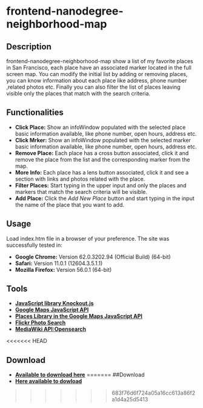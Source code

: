 # frontend-nanodegree-neighborhood-map

## Description
frontend-nanodegree-neighborhood-map show a list of my favorite places in San Francisco, each place have an associated marker located in the full screen map. You can modify the initial list by adding or removing places, you can know information about each place like address, phone number ,related photos etc. Finally you can also filter the list of places leaving visible only the places that match with the search criteria.
   
## Functionalities
* **Click Place:** Show an infoWindow populated with the selected place basic information available, like phone number, open hours, address etc. 
* **Click Mrker:** Show an infoWindow populated with the selected marker basic information available, like phone number, open hours, address etc.
* **Remove Place:** Each place has a cross button associated, click it and remove the place from the list and the corresponding marker from the map.
* **More Info:** Each place has a lens button associated, click it and see a section with links and photos related with the place.
* **Filter Places:** Start typing in the upper input and only the places and markers that match the search criteria will be visible.
* **Add Place:** Click the *Add New Place* button and start typing in the input the name of the place that you want to add.

## Usage
Load index.htm file in a browser of your preference. The site was successfully tested in:
* **Google Chrome:** Version 62.0.3202.94 (Official Build) (64-bit)
* **Safari:** Version 11.0.1 (12604.3.5.1.1)
* **Mozilla Firefox:** Version 56.0.1 (64-bit)

## Tools
* [**JavaScript library  Knockout.js**](http://knockoutjs.com/downloads/index.htm)
* [**Google Maps JavaScript API**](https://developers.google.com/maps/documentation/javascript/tutorial)
* [**Places Library in the Google Maps JavaScript API**](https://developers.google.com/maps/documentation/javascript/places)
* [**Flickr Photo Search**](https://www.flickr.com/services/api/flickr.photos.search.html)
* [**MediaWiki API:Opensearch**](https://www.mediawiki.org/wiki/API:Opensearch)

<<<<<<< HEAD
## Download
* [**Available to download here**](https://github.com/yarogallo/frontend-nanodegree-neighborhood-map)
=======
##Download
* [**Here available to dowload**](https://github.com/yarogallo/frontend-nanodegree-neighborhood-map)
>>>>>>> 683f76d6f724a05a16cc613a86f2a1d4a25d5413
